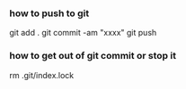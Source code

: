 ### how to push to git 
git add .
git commit -am "xxxx"
git push 

### how to get out of git commit or stop it 
rm .git/index.lock